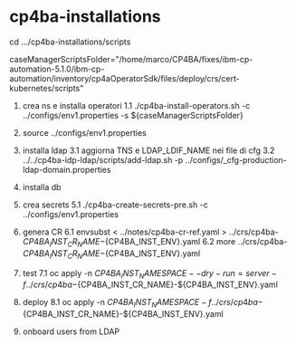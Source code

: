 # cp4ba-installations

cd .../cp4ba-installations/scripts

caseManagerScriptsFolder="/home/marco/CP4BA/fixes/ibm-cp-automation-5.1.0/ibm-cp-automation/inventory/cp4aOperatorSdk/files/deploy/crs/cert-kubernetes/scripts"

1. crea ns e installa operatori
1.1 ./cp4ba-install-operators.sh -c ../configs/env1.properties -s ${caseManagerScriptsFolder}

2. source ../configs/env1.properties
3. installa ldap
3.1 aggiorna TNS e LDAP_LDIF_NAME nei file di cfg
3.2 ../../cp4ba-idp-ldap/scripts/add-ldap.sh -p ../configs/_cfg-production-ldap-domain.properties
4. installa db
5. crea secrets
5.1 ./cp4ba-create-secrets-pre.sh -c ../configs/env1.properties
6. genera CR
6.1 envsubst < ../notes/cp4ba-cr-ref.yaml > ../crs/cp4ba-${CP4BA_INST_CR_NAME}-${CP4BA_INST_ENV}.yaml
6.2 more ../crs/cp4ba-${CP4BA_INST_CR_NAME}-${CP4BA_INST_ENV}.yaml
7. test
7.1 oc apply -n ${CP4BA_INST_NAMESPACE} --dry-run=server -f ../crs/cp4ba-${CP4BA_INST_CR_NAME}-${CP4BA_INST_ENV}.yaml
8. deploy
8.1 oc apply -n ${CP4BA_INST_NAMESPACE} -f ../crs/cp4ba-${CP4BA_INST_CR_NAME}-${CP4BA_INST_ENV}.yaml
9. onboard users from LDAP
